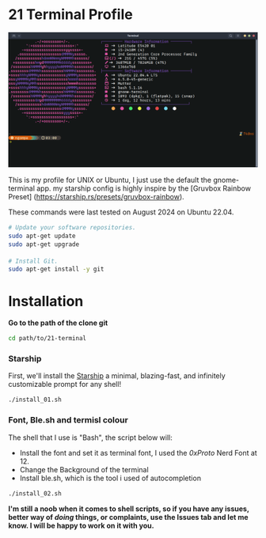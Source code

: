 # 21 Terminal Profile

![terminal](./terminal.png)

This is my profile for UNIX or Ubuntu, I just use the default the gnome-terminal app. my starship config is highly inspire by the [Gruvbox Rainbow Preset] (https://starship.rs/presets/gruvbox-rainbow).

These commands were last tested on August 2024 on Ubuntu 22.04.

```bash
# Update your software repositories.
sudo apt-get update
sudo apt-get upgrade

# Install Git.
sudo apt-get install -y git

```

# Installation
**Go to the path of the clone git**

```bash
cd path/to/21-terminal
```

### Starship

First, we'll install the [Starship](https://starship.rs/) a minimal, blazing-fast, and infinitely customizable prompt for any shell!

```bash
./install_01.sh
```

### Font, Ble.sh and termisl colour

The shell that I use is "Bash", the script below will:
- Install the font and set it as terminal font, I used the _0xProto_ Nerd Font at 12.
- Change the Background of the terminal
- Install ble.sh, which is the tool i used of autocompletion

```bash
./install_02.sh
```
**I'm still a noob when it comes to shell scripts, so if you have any issues, better way of _doing_ things, or complaints, use the Issues tab and let me know. I will be happy to work on it with you.**

